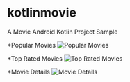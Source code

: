 # kotlinmovie
A Movie Android Kotlin Project Sample

*Popular Movies
![Popular Movies](https://raw.githubusercontent.com/yudicodeid/kotlinmovie/master/Screenshot_2018-06-05-21-49-20.png)


*Top Rated Movies
![Top Rated Movies](https://raw.githubusercontent.com/yudicodeid/kotlinmovie/master/Screenshot_2018-06-05-21-49-38.png)

*Movie Details
![Movie Details](https://raw.githubusercontent.com/yudicodeid/kotlinmovie/master/Screenshot_2018-06-05-22-14-34.png)
